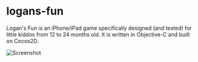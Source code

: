 # logans-fun
Logan's Fun is an iPhone/iPad game specifically designed (and tested) for little kiddos from 12 to 24 months old. It is written in Objective-C and built on Cocos2D.

![Screenshot](screenshot.jpg)
